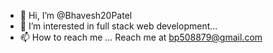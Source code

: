 - 👋 Hi, I’m @Bhavesh20Patel
- 👀 I’m interested in full stack web development...
- 📫 How to reach me ... Reach me at bp508879@gmail.com

<!---
Bhavesh20Patel/Bhavesh20Patel is a ✨ special ✨ repository because its `README.md` (this file) appears on your GitHub profile.
You can click the Preview link to take a look at your changes.
--->
